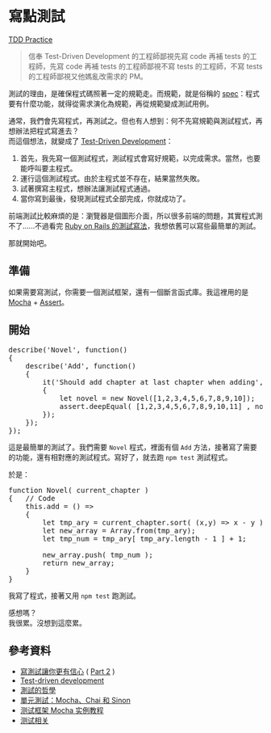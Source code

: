 # 寫點測試

[TDD Practice](https://github.com/iigmir/TDD-practice)

<blockquote cite="https://vinta.ws/blog/695"> 信奉 Test-Driven Development 的工程師鄙視先寫 code 再補 tests 的工程師，先寫 code 再補 tests 的工程師鄙視不寫 tests 的工程師，不寫 tests 的工程師鄙視又他媽亂改需求的 PM。 </blockquote>

測試的理由，是確保程式碼照著一定的規範走。而規範，就是俗稱的 [spec](https://en.wikipedia.org/wiki/Spec)：程式要有什麼功能，就得從需求演化為規範，再從規範變成測試用例。

通常，我們會先寫程式，再測試之。但也有人想到：何不先寫規範與測試程式，再想辦法把程式寫進去？<br />
而這個想法，就變成了 [Test-Driven Development](https://en.wikipedia.org/wiki/Test-driven_development)：

1. 首先，我先寫一個測試程式，測試程式會寫好規範，以完成需求。當然，也要能呼叫要主程式。
2. 運行這個測試程式。由於主程式並不存在，結果當然失敗。
3. 試著撰寫主程式，想辦法讓測試程式通過。
4. 當你寫到最後，發現測試程式全部完成，你就成功了。

前端測試比較麻煩的是：瀏覽器是個圖形介面，所以很多前端的問題，其實程式測不了......不過看完 [Ruby on Rails 的測試寫法](https://railsbook.tw/chapters/23-testing-with-rspec-part-1.html)，我想依舊可以寫些最簡單的測試。

那就開始吧。

## 準備

如果需要寫測試，你需要一個測試框架，還有一個斷言函式庫。我這裡用的是 [Mocha](https://mochajs.org/) + [Assert](https://github.com/defunctzombie/commonjs-assert)。

## 開始

<pre>
describe('Novel', function()
{
    describe('Add', function()
    {
        it('Should add chapter at last chapter when adding', function()
        {
            let novel = new Novel([1,2,3,4,5,6,7,8,9,10]);
            assert.deepEqual( [1,2,3,4,5,6,7,8,9,10,11] , novel.add() );
        });
    });
});
</pre>

這是最簡單的測試了。我們需要 `Novel` 程式，裡面有個 `Add` 方法，接著寫了需要的功能，還有相對應的測試程式。寫好了，就去跑 `npm test` 測試程式。

於是：

<pre>
function Novel( current_chapter )
{   // Code
    this.add = () =>
    {
        let tmp_ary = current_chapter.sort( (x,y) => x - y );
        let new_array = Array.from(tmp_ary);
        let tmp_num = tmp_ary[ tmp_ary.length - 1 ] + 1;
        
        new_array.push( tmp_num );
        return new_array;
    }
}
</pre>

我寫了程式，接著又用 `npm test` 跑測試。

感想嗎？<br />
我很累。沒想到這麼累。

## 參考資料

* [寫測試讓你更有信心](https://railsbook.tw/chapters/23-testing-with-rspec-part-1.html) ( [Part 2](https://railsbook.tw/chapters/24-testing-with-rspec-part-2.html) )
* [Test-driven development](https://en.wikipedia.org/wiki/Test-driven_development)
* [測試的哲學](http://blog.darkthread.net/blogs/darkthreadtw/archive/2008/12/05/3898.aspx)
* [單元測試：Mocha、Chai 和 Sinon](https://cythilya.github.io/2017/09/17/unit-test-with-mocha-chai-and-sinon)
* [测试框架 Mocha 实例教程](http://www.ruanyifeng.com/blog/2015/12/a-mocha-tutorial-of-examples.html)
* [测试相关](https://leohxj.gitbooks.io/front-end-database/about-test/index.html)